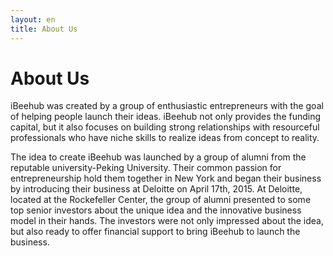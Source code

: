 ```yaml
---
layout: en
title: About Us
---
```

# About Us

iBeehub was created by a group of enthusiastic entrepreneurs with the goal of helping people launch their ideas. iBeehub not only provides the funding capital, but it also focuses on building strong relationships with resourceful professionals who have niche skills to realize ideas from concept to reality.

The idea to create iBeehub was launched by a group of alumni from the reputable university-Peking University. Their common passion for entrepreneurship hold them together in New York and began their business by introducing their business at Deloitte on April 17th, 2015. At Deloitte, located at the Rockefeller Center, the group of alumni presented to some top senior investors about the unique idea and the innovative business model in their hands. The investors were not only impressed about the idea, but also ready to offer financial support to bring iBeehub to launch the business.
